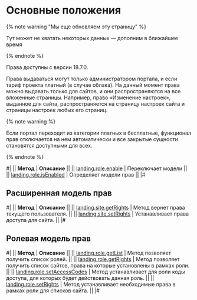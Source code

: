 # Основные положения

{% note warning "Мы еще обновляем эту страницу" %}

Тут может не хватать некоторых данных — дополним в ближайшее время

{% endnote %}

Права доступны с версии 18.7.0.

Права выдаваться могут только администратором портала, и если тариф проекта платный (в случае облака). На данный момент права можно выдавать только для сайтов, и они распространяются на все вложенные страницы. Например, право «Изменение настроек», выданное для сайта, распространяется на страницу настроек сайта и страницы настроек любых его страниц.

{% note warning %}

Если портал переходит из категории платных в бесплатные, функционал прав отключается на нем автоматически и все закрытые сущности становятся доступными для всех.

{% endnote %}

#|
|| **Метод** | **Описание** ||
|| [landing.role.enable](./landing-role-enable.md) | Переключает модели ||
|| [landing.role.isEnabled](./landing-role-is-enabled.md) | Определяет модели прав ||
|#

## Расширенная модель прав

#|
|| **Метод** | **Описание** ||
|| [landing.site.getRights](./extended-model/landing-site-get-rights.md) | Метод вернет права текущего пользователя. ||
|| [landing.site.setRights](./extended-model/landing-site-set-rights.md) | Устанавливает права доступа для сайта. ||
|#

## Ролевая модель прав

#|
|| **Метод** | **Описание** ||
|| [landing.role.getList](./role-model/landing-role-get-list.md) | Метод позволяет получить список ролей. ||
|| [landing.role.getRights](./role-model/landing-role-get-rights.md) | Метод позволяет получить список сайтов, права на которые установлены в рамках роли. ||
|| [landing.role.setAccessCodes](./role-model/landing-role-set-access-codes.md) | Метод устанавливает для роли коды доступа, для которых будет действовать данная роль. ||
|| [landing.role.setRights](./role-model/landing-role-set-rights.md) | Метод устанавливает необходимые права в рамках роли для списков сайта. ||
|#
